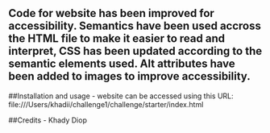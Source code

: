 # <Challenge1>

## Code for website has been improved for accessibility. Semantics have been used accross the HTML file to make it easier to read and interpret, CSS has been updated according to the semantic elements used. Alt attributes have been added to images to improve accessibility. 

##Installation and usage - website can be accessed using this URL: file:///Users/khadii/challenge1/challenge/starter/index.html

##Credits - Khady Diop
